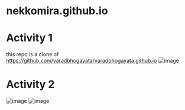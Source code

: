# nekkomira.github.io
# Activity 1 
this repo is a clone of https://github.com/varadbhogayata/varadbhogayata.github.io
![image](https://github.com/nekkomira/nekkomira.github.io/assets/102487879/bd902a3e-c5d0-49fa-9b12-f2d23cea69f5)

# Activity 2 
![image](https://github.com/nekkomira/nekkomira.github.io/assets/102487879/c3920205-eecf-4f79-ad21-1df097805f0e)
![image](https://github.com/nekkomira/nekkomira.github.io/assets/102487879/1a507660-ff29-47c3-82ea-4f15b6913a98)

